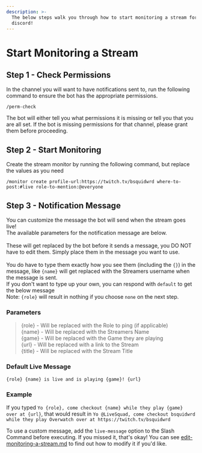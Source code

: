 ```yaml
---
description: >-
  The below steps walk you through how to start monitoring a stream for your
  discord!
---
```


# Start Monitoring a Stream

## Step 1 - Check Permissions

In the channel you will want to have notifications sent to, run the following command to ensure the bot has the appropriate permissions.

```
/perm-check
```

The bot will either tell you what permissions it is missing or tell you that you are all set. If the bot is missing permissions for that channel, please grant them before proceeding.

## Step 2 - Start Monitoring

Create the stream monitor by running the following command, but replace the values as you need

```
/monitor create profile-url:https://twitch.tv/bsquidwrd where-to-post:#live role-to-mention:@everyone
```

## Step 3 - Notification Message

You can customize the message the bot will send when the stream goes live!\
The available parameters for the notification message are below.\
\
These will get replaced by the bot before it sends a message, you DO NOT have to edit them. Simply place them in the message you want to use.\
\
You do have to type them exactly how you see them (including the `{}`) in the message, like `{name}` will get replaced with the Streamers username when the message is sent.\
If you don't want to type up your own, you can respond with `default` to get the below message\
Note: `{role}` will result in nothing if you choose `none` on the next step.

### Parameters

> {role} - Will be replaced with the Role to ping (if applicable)\
> {name} - Will be replaced with the Streamers Name\
> {game} - Will be replaced with the Game they are playing\
> {url} - Will be replaced with a link to the Stream\
> {title} - Will be replaced with the Stream Title

### Default Live Message

`{role} {name} is live and is playing {game}! {url}`

### Example

If you typed `Yo {role}, come checkout {name} while they play {game} over at {url}`, that would result in `Yo @LiveSquad, come checkout bsquidwrd while they play Overwatch over at https://twitch.tv/bsquidwrd`

To use a custom message, add the `live-message` option to the Slash Command before executing. If you missed it, that's okay! You can see [edit-monitoring-a-stream.md](edit-monitoring-a-stream.md "mention") to find out how to modify it if you'd like.
